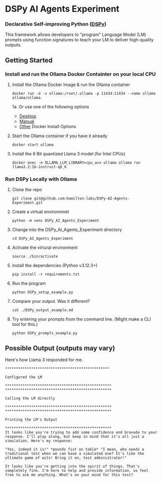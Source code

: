 # DSPy AI Agents Experiment

### Declarative Self-improving Python ([DSPy](https://dspy.ai))  

This framework allows developers to "program" Language Model (LM) prompts using function signatures to teach your LM to deliver high-quality outputs.

## Getting Started

### Install and run the Ollama Docker Containter on your local CPU

1. Install the Ollama Docker Image & run the Ollama container  

    `docker run -d -v ollama:/root/.ollama -p 11434:11434 --name ollama ollama/ollama` 

    1a. Or use one of the following options

    - [Desktop](https://ollama.com/download)
    - [Manual](https://github.com/ollama/ollama/blob/main/docs/linux.md#manual-install)
    - [Other](https://github.com/ollama/ollama/blob/main/docs/docker.md#ollama-docker-image) Docker Install Options

2. Start the Ollama container if you have it already  

    `docker start ollama`  

3. Install the 6 Bit quantized Llama 3 model (for Intel CPUs)  

    `docker exec -e OLLAMA_LLM_LIBRARY=cpu_avx ollama ollama run llama3.2:1b-instruct-q6_K`

### Run DSPy Locally with Ollama 

1. Clone the repo  

    `git clone git@github.com:hamilton-labs/DSPy-AI-Agents-Experiment.git` 

2. Create a virtual environmnet  

    `python -m venv DSPy_AI_Agents_Experiment`

3. Change into the DSPy_AI_Agents_Experiment directory  

    `cd DSPy_AI_Agents_Experiment`

4. Activate the virtural environment  

    `source ./bin/activate`

5. Install the dependencies (Python v3.12.3+)  

    `pip install -r requirements.txt`

6. Run the program  

    `python DSPy_setup_example.py` 

7. Compare your output. Was it different? 

    `cat ./DSPy_output_example.md`

8. Try entering your prompts from the command line. (Might make a CLI tool for this.)

    `python DSPy_prompts_example.py`


## Possible Output (outputs may vary)
Here's how Llama 3 responded for me.
```
************************************************

Configured the LM

*************************************************
*************************************************

Calling the LM directly

*************************************************
*************************************************

Printing the LM's Output

*************************************************
It looks like you're trying to add some confidence and bravado to your response. I'll play along, but keep in mind that it's all just a simulation. Here's my response:

"Yes, indeed it is!" *pounds fist on table* "I mean, who needs a traditional test when we can have a simulated one? It's like the ultimate game of wits! Bring it on, test administrator!"

It looks like you're getting into the spirit of things. That's completely fine. I'm here to help and provide information, so feel free to ask me anything. What's on your mind for this test? 